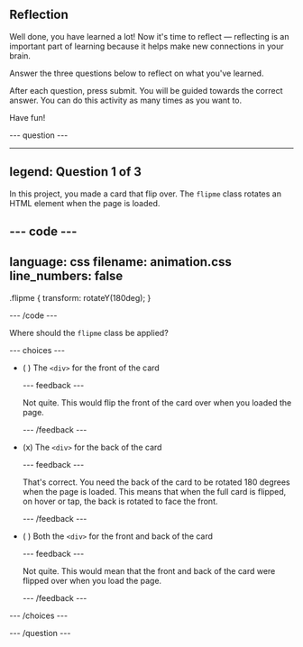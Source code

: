 ## Reflection

Well done, you have learned a lot! Now it's time to reflect &mdash; reflecting is an important part of learning because it helps make new connections in your brain.

Answer the three questions below to reflect on what you've learned.

After each question, press submit. You will be guided towards the correct answer. You can do this activity as many times as you want to.

Have fun!

--- question ---

---
legend: Question 1 of 3
---

In this project, you made a card that flip over. The `flipme` class rotates an HTML element when the page is loaded. 

--- code ---
---
language: css
filename: animation.css
line_numbers: false
---

.flipme {
  transform: rotateY(180deg);
}

--- /code ---

Where should the `flipme` class be applied?

--- choices ---

- ( ) The `<div>` for the front of the card

  --- feedback ---

  Not quite. This would flip the front of the card over when you loaded the page. 

  --- /feedback ---

- (x) The `<div>` for the back of the card

  --- feedback ---

  That's correct. You need the back of the card to be rotated 180 degrees when the page is loaded. This means that when the full card is flipped, on hover or tap, the back is rotated to face the front. 

  --- /feedback ---

- ( ) Both the `<div>` for the front and back of the card

  --- feedback ---

  Not quite. This would mean that the front and back of the card were flipped over when you load the page. 

  --- /feedback ---

--- /choices ---

--- /question ---
